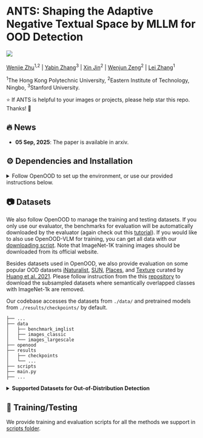 # ANTS: Shaping the Adaptive Negative Textual Space by MLLM for OOD Detection

<a href='https://www.arxiv.org/abs/2509.03951'><img src='https://img.shields.io/badge/arXiv-2509.03951-FF9999.svg'></a> &nbsp;&nbsp;

[Wenjie Zhu](https://scholar.google.com/citations?hl=en&authuser=1&user=8hodVdAAAAAJ)<sup>1,2</sup> | [Yabin Zhang](https://scholar.google.com/citations?user=p0GLwtoAAAAJ&hl=en)<sup>3</sup> | [Xin Jin](https://scholar.google.com/citations?user=byaSC-kAAAAJ&hl=zh-CN)<sup>2</sup> | [Wenjun Zeng](https://scholar.google.com/citations?user=_cUfvYQAAAAJ&hl=en)<sup>2</sup> | [Lei Zhang](https://www4.comp.polyu.edu.hk/~cslzhang/)<sup>1</sup>

<sup>1</sup>The Hong Kong Polytechnic University, <sup>2</sup>Eastern Institute of Technology, Ningbo, <sup>3</sup>Stanford University.

:star: If ANTS is helpful to your images or projects, please help star this repo. Thanks! :hugs:
## 🔥 News
- **05 Sep, 2025**: The paper is available in arxiv.

## ⚙️ Dependencies and Installation
<details>
  <summary>Follow OpenOOD to set up the environment, or use our provided instructions below.</summary>

  pip install git+https://github.com/YBZH/OpenOOD-VLM

</details>

## 📷 Datasets
We also follow OpenOOD to manage the training and testing datasets.
If you only use our evaluator, the benchmarks for evaluation will be automatically downloaded by the evaluator (again check out this [tutorial](https://colab.research.google.com/drive/1tvTpCM1_ju82Yygu40fy7Lc0L1YrlkQF?usp=sharing)). If you would like to also use OpenOOD-VLM for training, you can get all data with our [downloading script](https://github.com/Jingkang50/OpenOOD/tree/main/scripts/download). Note that ImageNet-1K training images should be downloaded from its official website.

Besides datasets used in OpenOOD, we also provide evaluation on some popular OOD datasets [iNaturalist](https://arxiv.org/abs/1707.06642), [SUN](https://vision.princeton.edu/projects/2010/SUN/), [Places](https://arxiv.org/abs/1610.02055), and [Texture](https://arxiv.org/abs/1311.3618) curated by [Huang et al. 2021](https://arxiv.org/abs/2105.01879). Please follow instruction from the this [repository](https://github.com/deeplearning-wisc/large_scale_ood#out-of-distribution-dataset) to download the subsampled datasets where semantically overlapped classes with ImageNet-1k are removed.

Our codebase accesses the datasets from `./data/` and pretrained models from `./results/checkpoints/` by default.
```
├── ...
├── data
│   ├── benchmark_imglist
│   ├── images_classic
│   └── images_largescale
├── openood
├── results
│   ├── checkpoints
│   └── ...
├── scripts
├── main.py
├── ...
```

<details>
<summary><b>Supported Datasets for Out-of-Distribution Detection</b></summary>

> - [x] [BIMCV (A COVID X-Ray Dataset)]()
>      > Near-OOD: `CT-SCAN`, `X-Ray-Bone`;<br>
>      > Far-OOD: `MNIST`, `CIFAR-10`, `Texture`, `Tiny-ImageNet`;<br>
> - [x] [MNIST]()
>      > Near-OOD: `NotMNIST`, `FashionMNIST`;<br>
>      > Far-OOD: `Texture`, `CIFAR-10`, `TinyImageNet`, `Places365`;<br>
> - [x] [CIFAR-10]()
>      > Near-OOD: `CIFAR-100`, `TinyImageNet`;<br>
>      > Far-OOD: `MNIST`, `SVHN`, `Texture`, `Places365`;<br>
> - [x] [CIFAR-100]()
>      > Near-OOD: `CIFAR-10`, `TinyImageNet`;<br>
>      > Far-OOD: `MNIST`, `SVHN`, `Texture`, `Places365`;<br>
> - [x] [ImageNet-200]()
>      > Near-OOD: `SSB-hard`, `NINCO`;<br>
>      > Far-OOD: `iNaturalist`, `Texture`, `OpenImage-O`;<br>
>      > Covariate-Shifted ID: `ImageNet-C`, `ImageNet-R`, `ImageNet-v2`;
> - [x] [ImageNet-1K]()
>      > Near-OOD: `SSB-hard`, `NINCO`;<br>
>      > Far-OOD: `iNaturalist`, `Texture`, `OpenImage-O`;<br>
>      > Covariate-Shifted ID: `ImageNet-C`, `ImageNet-R`, `ImageNet-v2`;
> - [x] [ImageNet-1K Traditional Four Datasets]()
>      > Far-OOD: `iNaturalist`, `SUN`, `Places`, `Texture`;<br>
>      > Covariate-Shifted ID: `ImageNet-C`, `ImageNet-R`, `ImageNet-v2`;
</details>

## 🚀 Training/Testing
We provide training and evaluation scripts for all the methods we support in [scripts folder]().

